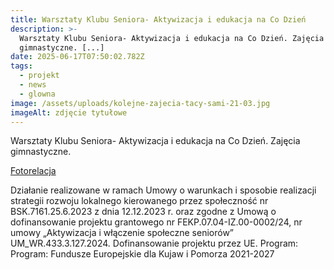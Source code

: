 ```yaml
---
title: Warsztaty Klubu Seniora- Aktywizacja i edukacja na Co Dzień
description: >-
  Warsztaty Klubu Seniora- Aktywizacja i edukacja na Co Dzień. Zajęcia
  gimnastyczne. [...]
date: 2025-06-17T07:50:02.782Z
tags:
  - projekt
  - news
  - glowna
image: /assets/uploads/kolejne-zajecia-tacy-sami-21-03.jpg
imageAlt: zdjęcie tytułowe
---
```

Warsztaty Klubu Seniora- Aktywizacja i edukacja na Co Dzień. Zajęcia gimnastyczne. 

[Fotorelacja](https://www.facebook.com/permalink.php?story_fbid=pfbid02m4DtQE7PpS1bBA6VE7EFRx3u7hVQaPKRDJAouSeamEVeqtfWocXrvZUkNW4Cm6Ndl&id=100068678645885)



Działanie realizowane w ramach Umowy o warunkach i sposobie realizacji strategii rozwoju lokalnego kierowanego przez społeczność nr BSK.7161.25.6.2023 z dnia 12.12.2023 r. oraz zgodne z Umową o dofinansowanie projektu grantowego nr FEKP.07.04-IZ.00-0002/24, nr umowy „Aktywizacja i włączenie społeczne seniorów” UM_WR.433.3.127.2024. Dofinansowanie projektu przez UE. Program: Program: Fundusze Europejskie dla Kujaw i Pomorza 2021-2027
